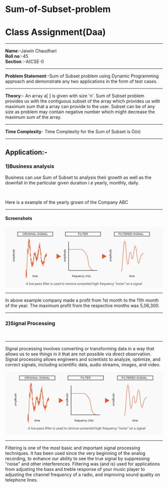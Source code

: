 # Sum-of-Subset-problem
<h1>Class Assignment(Daa)</h1>
<hr>
<b>Name</b>:-Jaiwin Chaudhari<br>
<b>Roll no</b>:-45<br>
<b>Section</b> :-A(CSE-I)
<hr>
<b>Problem Statement</b>:-Sum of Subset problem using Dynamic Programming approach and demonstrate any two applications in the form of test cases.
<hr>
<b>Theory</b>:- An array a[ ] is given with size 'n'. Sum of Subset problem provides us with the contiguous subset of the array which provides us with maximum sum that a array can provide to the user. Subset can be of any size as problem may contain negative number which might decrease the maximum sum of the array.
<hr>
<b>Time Complexity</b>- Time Complexity for the Sum of Subset is O(n)
<hr>
<h2>Application:-</h2>
<h3>1)Business analysis</h3>
<p>Business can use Sum of Subset to analysis their growth as well as the downfall in the particular given duration i.e yearly, monthly, daily.</p>
<br>
<p>Here is a example of the yearly grown of the Company ABC</p><hr>
<h4>Screenshots</h4><img src="image.png"><hr>
<p>In above example company made a profit from 1st month to the 11th month of the year. The maximum profit from the respective months was 5,06,300.
<hr>
<h3>2)Signal Processing</h3>
<br>
<hr>
<p>Signal processing involves converting or transforming data in a way that allows us to see things in it that are not possible via direct observation. Signal processing allows engineers and scientists to analyze, optimize, and correct signals, including scientific data, audio streams, images, and video.</p>
<img src="image-des.png"><hr>
<p>Filtering is one of the most basic and important signal processing techniques. It has been used since the very beginning of the analog recording, to enhance our ability to see the true signal by suppressing “noise” and other interferences. Filtering was (and is) used for applications from adjusting the bass and treble response of your music player to adjusting the channel frequency of a radio, and improving sound quality on telephone lines.</p>
